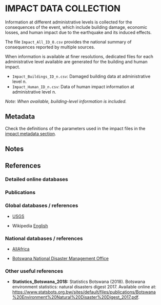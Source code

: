 # IMPACT DATA COLLECTION

Information at different administrative levels is collected for the consequences of the event, 
which include building damage, economic losses, and human impact due to the earthquake and its induced effects.

The file `Impact_All_ID_0.csv` provides the national summary of consequences reported by multiple sources.

When information is available at finer resolutions, dedicated files for each administrative level
available are generated for the building and human impact.

- `Impact_Buildings_ID_n.csv`: Damaged building data at administrative level n.
- `Impact_Human_ID_n.csv`: Data of human impact information at administrative level n.

_Note: When available, building-level information is included._


## Metadata

Check the definitions of the parameters used in the impact files in the [impact metadata section](https://gitlab.openquake.org/risk/ecd/-/blob/main/metadata.md#impact-data).


## Notes


## References


### Detailed online databases


### Publications


### Global databases / references

- [USGS](https://earthquake.usgs.gov/earthquakes/eventpage/us10008e3k/executive)

- Wikipedia [English](https://en.wikipedia.org/wiki/2017_Botswana_earthquake)


### National databases / references

- [AllAfrica](https://allafrica.com/stories/201704050039.html)

- [Botswana National Disaster Management Office](https://www.gov.bw/taxonomy/term/136)


### Other useful references

- **Statistics_Botswana_2018:** Statistics Botswana (2018). Botswana environment statistics: natural disasters digest 2017. Available online at: https://www.statsbots.org.bw/sites/default/files/publications/Botswana%20Environment%20Natural%20Disaster%20Digest_2017.pdf.